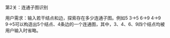 第2关：连通子图识别

用户需求：输入若干结点和边，探索存在多少连通子图。例如5 3->5 6->9 4->9 9->5可以构造出5个结点、4条边的一个连通图，其中，3、4、6、9四个结点均被用户输入时省略。